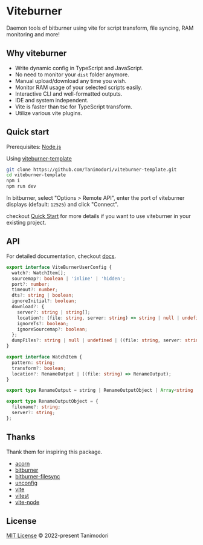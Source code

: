 # Viteburner

Daemon tools of bitburner using vite for script transform, file syncing, RAM monitoring and more!

## Why viteburner

- Write dynamic config in TypeScript and JavaScript.
- No need to monitor your `dist` folder anymore.
- Manual upload/download any time you wish.
- Monitor RAM usage of your selected scripts easily.
- Interactive CLI and well-formatted outputs.
- IDE and system independent.
- Vite is faster than tsc for TypeScript transform.
- Utilize various vite plugins.

## Quick start

Prerequisites: [Node.js](https://nodejs.org/en/download/)

Using [viteburner-template](https://github.com/Tanimodori/viteburner-template)

```bash
git clone https://github.com/Tanimodori/viteburner-template.git
cd viteburner-template
npm i
npm run dev
```

In bitburner, select "Options > Remote API", enter the port of viteburner displays (default: `12525`) and click "Connect".

checkout [Quick Start](guide/quick-start.md) for more details if you want to use viteburner in your existing project.

## API

For detailed documentation, checkout [docs](docs/index.md).

```ts
export interface ViteBurnerUserConfig {
  watch?: WatchItem[];
  sourcemap?: boolean | 'inline' | 'hidden';
  port?: number;
  timeout?: number;
  dts?: string | boolean;
  ignoreInitial?: boolean;
  download?: {
    server?: string | string[];
    location?: (file: string, server: string) => string | null | undefined;
    ignoreTs?: boolean;
    ignoreSourcemap?: boolean;
  };
  dumpFiles?: string | null | undefined | ((file: string, server: string) => string | null | undefined);
}

export interface WatchItem {
  pattern: string;
  transform?: boolean;
  location?: RenameOutput | ((file: string) => RenameOutput);
}

export type RenameOutput = string | RenameOutputObject | Array<string | RenameOutputObject> | null | undefined;

export type RenameOutputObject = {
  filename?: string;
  server?: string;
};
```

## Thanks

Thank them for inspiring this package.

- [acorn](https://github.com/acornjs/acorn)
- [bitburner](https://github.com/danielyxie/bitburner)
- [bitburner-filesync](https://github.com/bitburner-official/bitburner-filesync)
- [unconfig](https://github.com/antfu/unconfig)
- [vite](https://vitejs.dev/)
- [vitest](https://vitest.dev/)
- [vite-node](https://www.npmjs.com/package/vite-node)

## License

[MIT License](LICENSE) © 2022-present Tanimodori
